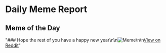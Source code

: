 # Daily Meme Report

## Meme of the Day
"### Hope the rest of you have a happy new year\n\n![Meme](https://i.redd.it/nz288omrmbae1.png)\n\n[View on Reddit](https://redd.it/1hqwsu3)"
